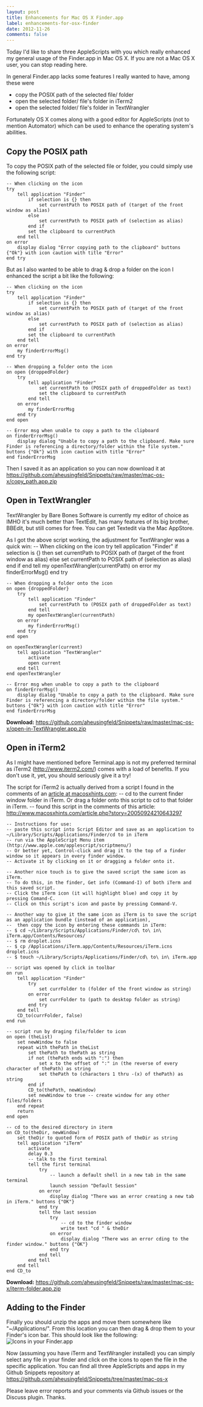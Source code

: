 ```yaml
---
layout: post
title: Enhancements for Mac OS X Finder.app
label: enhancements-for-osx-finder
date: 2012-11-26
comments: false
---
```


Today I'd like to share three AppleScripts with you which really enhanced my general usage of the Finder.app in Mac OS X. If you are not a Mac OS X user, you can stop reading here.

In general Finder.app lacks some features I really wanted to have, among these were
* copy the POSIX path of the selected file/ folder 
* open the selected folder/ file's folder in iTerm2
* open the selected folder/ file's folder in TextWrangler

Fortunately OS X comes along with a good editor for AppleScripts (not to mention Automator) which can be used to enhance the operating system's abilities.

## Copy the POSIX path
To copy the POSIX path of the selected file or folder, you could simply use the following script:

    -- When clicking on the icon
    try
    	tell application "Finder"
    		if selection is {} then
    			set currentPath to POSIX path of (target of the front window as alias)
    		else
    			set currentPath to POSIX path of (selection as alias)
    		end if
    		set the clipboard to currentPath
    	end tell
    on error
    	display dialog "Error copying path to the clipboard" buttons {"Ok"} with icon caution with title "Error"
    end try
    
But as I also wanted to be able to drag & drop a folder on the icon I enhanced the script a bit like the following:

    -- When clicking on the icon
    try
    	tell application "Finder"
    		if selection is {} then
    			set currentPath to POSIX path of (target of the front window as alias)
    		else
    			set currentPath to POSIX path of (selection as alias)
    		end if
    		set the clipboard to currentPath
    	end tell
    on error
    	my finderErrorMsg()
    end try
    
    -- When dropping a folder onto the icon
    on open {droppedFolder}
    	try
    		tell application "Finder"
    			set currentPath to (POSIX path of droppedFolder as text)
    			set the clipboard to currentPath
    		end tell
    	on error
    		my finderErrorMsg
    	end try
    end open
    
    -- Error msg when unable to copy a path to the clipboard
    on finderErrorMsg()
    	display dialog "Unable to copy a path to the clipboard. Make sure Finder is referencing a directory/folder within the file system." buttons {"Ok"} with icon caution with title "Error"
    end finderErrorMsg
    
Then I saved it as an application so you can now download it at https://github.com/aheusingfeld/Snippets/raw/master/mac-os-x/copy_path.app.zip


## Open in TextWrangler
TextWrangler by Bare Bones Software is currently my editor of choice as IMHO it's much better than TextEdit, has many features of its big brother, BBEdit, but still comes for free. You can get Textedit via the Mac AppStore.

As I got the above script working, the adjustment for TextWrangler was a quick win:
    -- When clicking on the icon
    try
    	tell application "Finder"
    		if selection is {} then
    			set currentPath to POSIX path of (target of the front window as alias)
    		else
    			set currentPath to POSIX path of (selection as alias)
    		end if
    	end tell
   		my openTextWrangler(currentPath)
    on error
    	my finderErrorMsg()
    end try
    
    -- When dropping a folder onto the icon
    on open {droppedFolder}
    	try
    		tell application "Finder"
    			set currentPath to (POSIX path of droppedFolder as text)
    		end tell
    		my openTextWrangler(currentPath)
    	on error
    		my finderErrorMsg()
    	end try
    end open

	on openTextWrangler(current)
    	tell application "TextWrangler"
    		activate
    		open current
    	end tell
	end openTextWrangler
    
    -- Error msg when unable to copy a path to the clipboard
    on finderErrorMsg()
    	display dialog "Unable to copy a path to the clipboard. Make sure Finder is referencing a directory/folder within the file system." buttons {"Ok"} with icon caution with title "Error"
    end finderErrorMsg

**Download:** https://github.com/aheusingfeld/Snippets/raw/master/mac-os-x/open-in-TextWrangler.app.zip

## Open in iTerm2
As I might have mentioned before Terminal.app is not my preferred terminal as iTerm2 (http://www.iterm2.com/) comes with a load of benefits. If you don't use it, yet, you should seriously give it a try!

The script for iTerm2 is actually derived from a script I found in the comments of an [article at macosxhints.com](http://www.macosxhints.com/article.php?story=20050924210643297):
    -- cd to the current finder window folder in iTerm. Or drag a folder onto this script to cd to that folder in iTerm.
    -- found this script in the comments of this article: http://www.macosxhints.com/article.php?story=20050924210643297
    
    -- Instructions for use:
    -- paste this script into Script Editor and save as an application to ~/Library/Scripts/Applications/Finder/cd to in iTerm
    -- run via the AppleScript Menu item (http://www.apple.com/applescript/scriptmenu/)
    -- Or better yet, Control-click and drag it to the top of a finder window so it appears in every finder window.
    -- Activate it by clicking on it or dragging a folder onto it.
    
    -- Another nice touch is to give the saved script the same icon as iTerm.
    -- To do this, in the finder, Get info (Command-I) of both iTerm and this saved script.
    -- Click the iTerm icon (it will highlight blue) and copy it by pressing Comand-C.
    -- Click on this script's icon and paste by pressing Command-V.
    
    -- Another way to give it the same icon as iTerm is to save the script as an application bundle (instead of an application),
    --  then copy the icon by entering these commands in iTerm:
    -- $ cd ~/Library/Scripts/Applications/Finder/cd\ to\ in\ iTerm.app/Contents/Resources/
    -- $ rm droplet.icns
    -- $ cp /Applications/iTerm.app/Contents/Resources/iTerm.icns droplet.icns
    -- $ touch ~/Library/Scripts/Applications/Finder/cd\ to\ in\ iTerm.app
    
    -- script was opened by click in toolbar
    on run
    	tell application "Finder"
    		try
    			set currFolder to (folder of the front window as string)
    		on error
    			set currFolder to (path to desktop folder as string)
    		end try
    	end tell
    	CD_to(currFolder, false)
    end run
    
    -- script run by draging file/folder to icon
    on open (theList)
    	set newWindow to false
    	repeat with thePath in theList
    		set thePath to thePath as string
    		if not (thePath ends with ":") then
    			set x to the offset of ":" in (the reverse of every character of thePath) as string
    			set thePath to (characters 1 thru -(x) of thePath) as string
    		end if
    		CD_to(thePath, newWindow)
    		set newWindow to true -- create window for any other files/folders
    	end repeat
    	return
    end open
    
    -- cd to the desired directory in iterm
    on CD_to(theDir, newWindow)
    	set theDir to quoted form of POSIX path of theDir as string
    	tell application "iTerm"
    		activate
    		delay 0.3
    		-- talk to the first terminal 
    		tell the first terminal
    			try
    				-- launch a default shell in a new tab in the same terminal 
    				launch session "Default Session"
    			on error
    				display dialog "There was an error creating a new tab in iTerm." buttons {"OK"}
    			end try
    			tell the last session
    				try
    					-- cd to the finder window
    					write text "cd " & theDir
    				on error
    					display dialog "There was an error cding to the finder window." buttons {"OK"}
    				end try
    			end tell
    		end tell
    	end tell
    end CD_to

**Download:** https://github.com/aheusingfeld/Snippets/raw/master/mac-os-x/iterm-folder.app.zip


## Adding to the Finder
Finally you should unzip the apps and move them somewhere like "~/Applications/". From this location you can then drag & drop them to your Finder's icon bar. This should look like the following:
![Icons in your Finder.app](/gfx/applescript-icons-in-finder.png)

Now (assuming you have iTerm and TextWrangler installed) you can simply select any file in your finder and click on the icons to open the file in the specific application.
You can find all three AppleScripts and apps in my Github Snippets repository at https://github.com/aheusingfeld/Snippets/tree/master/mac-os-x

Please leave error reports and your comments via Github issues or the Discuss plugin. Thanks.